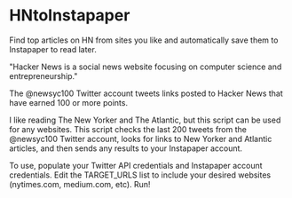 # HNtoInstapaper
Find top articles on HN from sites you like and automatically save them to Instapaper to read later.

"Hacker News is a social news website focusing on computer science and entrepreneurship." 

The @newsyc100 Twitter account tweets links posted to Hacker News that have earned 100 or more points.

I like reading The New Yorker and The Atlantic, but this script can be used for any websites. This script checks the last 200 tweets from the @newsyc100 Twitter account, looks for links to New Yorker and Atlantic articles, and then sends any results to your Instapaper account.

To use, populate your Twitter API credentials and Instapaper account credentials. 
Edit the TARGET_URLS list to include your desired websites (nytimes.com, medium.com, etc).
Run!	
